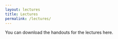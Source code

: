```yaml
---
layout: lectures
title: Lectures
permalink: /lectures/
---
```

You can download the handouts for the lectures here. 